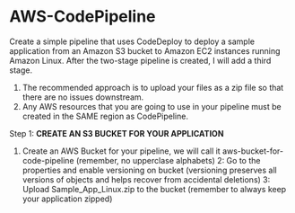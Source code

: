 # AWS-CodePipeline

Create a simple pipeline that uses CodeDeploy to deploy a sample application from an Amazon S3 bucket to Amazon EC2 instances running Amazon Linux. After the two-stage pipeline is created, I will add a third stage.

1. The recommended approach is to upload your files as a zip file so that there are no issues downstream.
2. Any AWS resources that you are going to use in your pipeline must be created in the SAME region as CodePipeline.

Step 1: __CREATE AN S3 BUCKET FOR YOUR APPLICATION__
1. Create an AWS Bucket for your pipeline, we will call it aws-bucket-for-code-pipeline (remember, no upperclase alphabets)
2: Go to the properties and enable versioning on bucket (versioning preserves all versions of objects and helps recover from accidental deletions)
3: Upload Sample_App_Linux.zip to the bucket (remember to always keep your application zipped)

